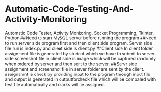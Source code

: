 # Automatic-Code-Testing-And-Activity-Monitoring
Automatic Code Tester, Activity Monitoring, Socket Programming, Tkinter, Python
##Need to start MySQL server before running the program
##Need to run server side program first and then client side program. Server side file run is index.py and client side is client.py
##Client side
In client folder assignment file is generated by student which we have to submit to server side
screenshot file in client side is image which will be captured randomly when ordered by server and then sent to the server.
##Servr side
assignment and screenshot file in server folder are sent by the client.
assignemnt is check by providing input to the program through input file and output is generated in outputforcheck file which will be compared with test file automatically and marks will be assigned.
